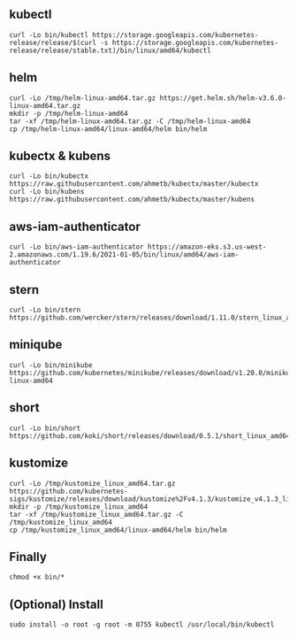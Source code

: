 ## kubectl

    curl -Lo bin/kubectl https://storage.googleapis.com/kubernetes-release/release/$(curl -s https://storage.googleapis.com/kubernetes-release/release/stable.txt)/bin/linux/amd64/kubectl

## helm

    curl -Lo /tmp/helm-linux-amd64.tar.gz https://get.helm.sh/helm-v3.6.0-linux-amd64.tar.gz
    mkdir -p /tmp/helm-linux-amd64
    tar -xf /tmp/helm-linux-amd64.tar.gz -C /tmp/helm-linux-amd64
    cp /tmp/helm-linux-amd64/linux-amd64/helm bin/helm

## kubectx & kubens

    curl -Lo bin/kubectx https://raw.githubusercontent.com/ahmetb/kubectx/master/kubectx
    curl -Lo bin/kubens https://raw.githubusercontent.com/ahmetb/kubectx/master/kubens

## aws-iam-authenticator

    curl -Lo bin/aws-iam-authenticator https://amazon-eks.s3.us-west-2.amazonaws.com/1.19.6/2021-01-05/bin/linux/amd64/aws-iam-authenticator

## stern

    curl -Lo bin/stern https://github.com/wercker/stern/releases/download/1.11.0/stern_linux_amd64

## miniqube

    curl -Lo bin/minikube https://github.com/kubernetes/minikube/releases/download/v1.20.0/minikube-linux-amd64

## short

    curl -Lo bin/short https://github.com/koki/short/releases/download/0.5.1/short_linux_amd64

## kustomize

    curl -Lo /tmp/kustomize_linux_amd64.tar.gz https://github.com/kubernetes-sigs/kustomize/releases/download/kustomize%2Fv4.1.3/kustomize_v4.1.3_linux_amd64.tar.gz
    mkdir -p /tmp/kustomize_linux_amd64
    tar -xf /tmp/kustomize_linux_amd64.tar.gz -C /tmp/kustomize_linux_amd64
    cp /tmp/kustomize_linux_amd64/linux-amd64/helm bin/helm

## Finally

    chmod +x bin/*

## (Optional) Install

    sudo install -o root -g root -m 0755 kubectl /usr/local/bin/kubectl
